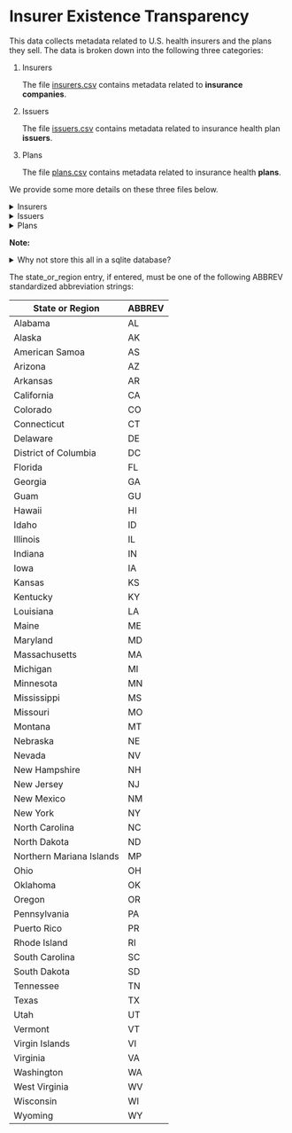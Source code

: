 # Insurer Existence Transparency

This data collects metadata related to U.S. health insurers and the plans they sell. The data is broken down into the following three categories:

1.  Insurers

    The file [insurers.csv](./insurers.csv) contains metadata related to **insurance companies**.
2.  Issuers

    The file [issuers.csv](./issuers.csv) contains metadata related to insurance health plan **issuers**. 

3.  Plans


    The file [plans.csv](./plans.csv) contains metadata related to insurance health **plans**. 


We provide some more details on these three files below.

<details>
<summary>Insurers </summary>

**Insurance companies** are legal entities registered with federal and state governments that sell insurance. Each such entity can sell insurance
plans in one or many states.

This file is a flat file with the following schema:

| Name | Description | Type | Definition | Required | Example Value |
| ----- | ---- | ---- | ---------- | -------- | --------- |
| **homepage_url** | URL | String | a url for the insurers homepage on the web. | No | www.cignahealthspring.com |
| **state_or_regions** | State or Regions | Enum(ABBREV) (see below) | State or regions in which legal reporting entity sells insurance. Comma separated list. | Yes | DC,MD |
| **naic_company_code** | NAIC insurance company identifier | String | The [NAIC](https://content.naic.org/) insurance company level identifier. | No | 10095 | 
| **insurer_name_legal** | Legal name of insurance company. | String | The legal name of the issuer entity. | Yes | bravo health mid atlantic inc |
| **org_street_address** | Street Address | String | Street address for organizational mailing address of company. | No | 500 GREAT CIRCLE ROAD |
| **org_city** | City | String | City for organizational mailing address of company. | No | nashville |
| **org_state_or_region** | State or Region | String | State or Region code for organizational mailing address of company. | No | TN |
| **org_zip_code** | Zip code | String | Zip code for organizational mailing address of company. | No | 21224-5238 |
| **org_phone** | Phone number | String | Phone number for organizational mailing address of company. | No | 800-235-9188 |
| **ein** | Federal employer Identification Number | String | The IRS employer identification number for the company. | No | |

</details>

<details>
<summary>Issuers </summary>

To [quote](https://www.cms.gov/CCIIO/Resources/Files/faq_plan_finder_data_entry) CMS,

> **Issuers** represent the organization within an insurance company that is responsible for insurance offerings within a given state. 

Any health insurance company will have one issuer per state in which they are licensed to do business. 
Currently, this data is focused on Qualified Health Plans (QHP) as the term is [defined](https://www.cms.gov/CCIIO/Programs-and-Initiatives/Health-Insurance-Marketplaces/qhp) by CMS. This is merely
a matter of convenience at the moment, since such plans are easier to track via e.g. HIOS identifers. We ultimately want to track all U.S. health plans, whether qualified or not.

This file is a flat file with the following schema:

| Name | Description | Type | Definition | Required | Example Value |
| ----- | ---- | ---- | ---------- | -------- | --------- |
| **hios_issuer_id** | Health Insurance Oversight System Issuer ID | String | Five-digit int/string (not sure if it can lead with 0s) that identifies the issuer organization as assigned by Health Insurance Oversight System (HIOS). | Yes | 91450 |
| **insurer_name_legal** | Legal name of insurance company. | String | The legal name of the issuer entity. | No | Health Net of Arizona, Inc. |
| **state_or_region** | State or Region | Enum(ABBREV) (see below) | State or region in which legal reporting entity is incorporated. | Yes | AZ |
| **serff_id** | SERFF issuer identifier | String | The [NAIC](https://content.naic.org/) SERFF defined issuer identifier. To [quote](https://www.cms.gov/CCIIO/Resources/Files/faq_plan_finder_data_entry) CMS, "NAIC maintains a reporting service called SERFF which is used by most states and required by 27 states to track submissions from insurance carriers to state DOI commissioners." | No | | 
| **naic_company_code** | NAIC insurance company identifier | String | The [NAIC](https://content.naic.org/) insurance company level identifier. | No | | 

</details>

<details>
<summary>Plans </summary>

Here plans refer to particular products sold by issuers that have a well-defined collection of benefits. Specifying a plan should uniquely
specify the coordination of benefits, formulary, issuer, etc. Pricing for the plan will however depend on details of the consumer, such as exact
geographic location, age, and other stats, so there are for example many premiums for  given plan.

This file is a flat file with the following schema:

| Name | Description | Type | Definition | Required | Example Value |
| ----- | ---- | ---- | ---------- | -------- | --------- |
| **hios_issuer_id** | Health Insurance Oversight System Issuer ID | String | Five-digit int/string (not sure if it can lead with 0s) that identifies the issuer organization as assigned by Health Insurance Oversight System (HIOS). | Yes | 91450 |
| **hios_plan_id** | Health Insurance Oversight System (HIOS) Rate and Benefits Information System ID for the Plan | String | Fourteen character string that identifies the plan as specified in RBIS, if applicable. | No |  |
| **plan_name** | Marketing name for the plan | String | Name for plan | No |  |
| **marketplace_type** | Marketplace type specifier | Enum("individual", "small group", "large group") | Enum specifying marketplace type on which plan is sold, if applicable. | No |  |
| **hios_product_id** | HIOS product id for the plan. | String | Ten character string that identifies the product in HIOS, if applicable. | No |  |
| **plan_type** | Type of plan. | Enum("hmo", "ppo", "epo", "pos", "dental", "indemnity", "other")| High level type of contract. | No |  |
| **sob_url** | Url for summary of benefits | String | URL for publicly hosted summary of benefits for plan. | No |  |
| **full_benefits_url** | Url for full benefits contract | String | URL for publicly hosted copy of full benefits booklet. | No |  |
| **plan_metal_level** | Metal level of plan | Enum("platinum", "gold", "silver", "bronze", "catastrophic") | Metal level of plan as designated by [healthcare.gov](https://www.healthcare.gov/choose-a-plan/plans-categories/)  | No |  |
| **effective_date** | Date on which plan came into existence | String | Date on which plan came into existence. Date must be in an ISO 8601 format (i.e. YYYY-MM-DD).  | No |  |
| **expiration_date** | Date after which plan is invalid | String | Date on which plan came into existence. Date must be in an ISO 8601 format (i.e. YYYY-MM-DD).  | No |  |

</details>

**Note:**

<details>
<summary> Why not store this all in a sqlite database? </summary>
<!-- TODO: Maintain sqlite DBs that get bi-directionally auto-synced with exported csvs via CI jobs. This will improve
out of the box utility, while allowing accesible editing from all participants. -->
The files below ought to be thought of as tables in a relational schema, and probably belong most naturally in a relational database.
In fact, this is how https://persius.org uses such data behind the scenes in our free tools, and the data here was initially populated as an export
of a populated SQL DB. We maintain flat files here with foreign key constraints relaxed to mere implications just to facilitate accessible access (both read, and write) for those
who aren't familiar with SQL, but who want to use or contribute to this data. Keeping this data up to date is going to constitute persistent work given current reporting standards,
and we want to engender effective collective action.
</details>


The state_or_region entry, if entered, must be one of the following ABBREV standardized abbreviation strings:

| State or Region | ABBREV |
| ----------        | --------- |
| Alabama |AL |
|Alaska | AK |
|American Samoa | AS |
|Arizona | AZ |
|Arkansas | AR |
|California | CA |
|Colorado | CO |
|Connecticut |CT |
|Delaware | DE
|District of Columbia | DC|
|Florida | FL|
|Georgia | GA|
| Guam | GU |
|Hawaii | HI|
|Idaho | ID|
|Illinois | IL|
|Indiana | IN|
|Iowa | IA|
|Kansas | KS|
|Kentucky | KY|
|Louisiana | LA|
|Maine | ME|
|Maryland | MD|
|Massachusetts | MA|
|Michigan | MI|
|Minnesota | MN|
|Mississippi | MS|
|Missouri | MO|
|Montana | MT|
|Nebraska | NE|
|Nevada| NV|
|New Hampshire | NH|
|New Jersey | NJ|
|New Mexico | NM|
|New York | NY|
|North Carolina | NC|
|North Dakota | ND|
| Northern Mariana Islands | MP |
|Ohio | OH|
|Oklahoma | OK|
|Oregon | OR|
|Pennsylvania | PA|
| Puerto Rico | PR |
|Rhode Island | RI|
|South Carolina | SC|
|South Dakota | SD|
|Tennessee | TN|
|Texas | TX|
|Utah | UT|
|Vermont | VT|
| Virgin Islands | VI |
|Virginia | VA|
|Washington | WA|
| West Virginia | WV |
|Wisconsin | WI|
|Wyoming | WY|